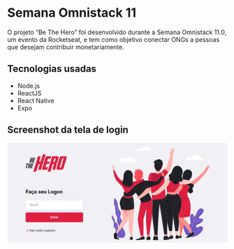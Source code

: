 # Semana Omnistack 11
O projeto “Be The Hero” foi desenvolvido durante a Semana Omnistack 11.0, um evento da Rocketseat, e tem como objetivo conectar ONGs a pessoas que desejam contribuir monetariamente.
## Tecnologias usadas
- Node.js
- ReactJS
- React Native
- Expo
## Screenshot da tela de login
![Screenshot da tela inicial](https://github.com/yesminmarie/Semana-Omnistack-11/blob/master/screenshot/Screenshot-tela-inicial.png)
